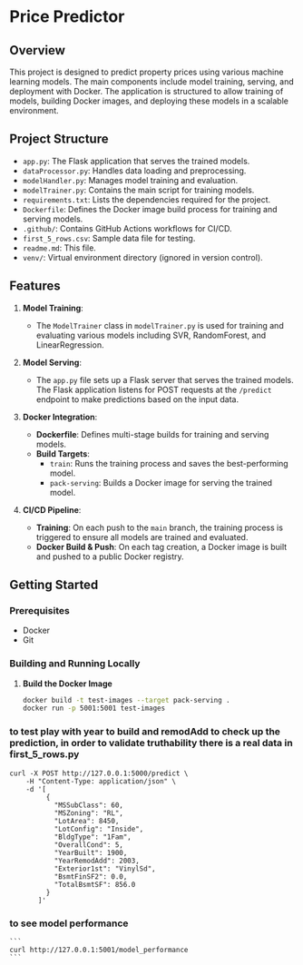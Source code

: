 # Price Predictor

## Overview

This project is designed to predict property prices using various machine learning models. The main components include model training, serving, and deployment with Docker. The application is structured to allow training of models, building Docker images, and deploying these models in a scalable environment.

## Project Structure

- `app.py`: The Flask application that serves the trained models.
- `dataProcessor.py`: Handles data loading and preprocessing.
- `modelHandler.py`: Manages model training and evaluation.
- `modelTrainer.py`: Contains the main script for training models.
- `requirements.txt`: Lists the dependencies required for the project.
- `Dockerfile`: Defines the Docker image build process for training and serving models.
- `.github/`: Contains GitHub Actions workflows for CI/CD.
- `first_5_rows.csv`: Sample data file for testing.
- `readme.md`: This file.
- `venv/`: Virtual environment directory (ignored in version control).

## Features

1. **Model Training**: 
   - The `ModelTrainer` class in `modelTrainer.py` is used for training and evaluating various models including SVR, RandomForest, and LinearRegression.

2. **Model Serving**:
   - The `app.py` file sets up a Flask server that serves the trained models. The Flask application listens for POST requests at the `/predict` endpoint to make predictions based on the input data.

3. **Docker Integration**:
   - **Dockerfile**: Defines multi-stage builds for training and serving models.
   - **Build Targets**:
     - `train`: Runs the training process and saves the best-performing model.
     - `pack-serving`: Builds a Docker image for serving the trained model.

4. **CI/CD Pipeline**:
   - **Training**: On each push to the `main` branch, the training process is triggered to ensure all models are trained and evaluated.
   - **Docker Build & Push**: On each tag creation, a Docker image is built and pushed to a public Docker registry.

## Getting Started

### Prerequisites

- Docker
- Git

### Building and Running Locally

1. **Build the Docker Image**

   ```bash
   docker build -t test-images --target pack-serving .
   docker run -p 5001:5001 test-images
    ```
   
### to test play with year to build and remodAdd to check up the prediction, in order to validate truthability there is a real data in first_5_rows.py
```
curl -X POST http://127.0.0.1:5000/predict \
    -H "Content-Type: application/json" \
    -d '[
         {
           "MSSubClass": 60,
           "MSZoning": "RL",
           "LotArea": 8450,
           "LotConfig": "Inside",
           "BldgType": "1Fam",
           "OverallCond": 5,
           "YearBuilt": 1900,
           "YearRemodAdd": 2003,
           "Exterior1st": "VinylSd",
           "BsmtFinSF2": 0.0,
           "TotalBsmtSF": 856.0
         }
       ]'

```
### to see model performance

    ```
    curl http://127.0.0.1:5001/model_performance
    ```